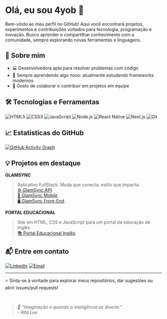 # Olá, eu sou 4yob 👋

Bem-vindo ao meu perfil no GitHub! Aqui você encontrará projetos, experimentos e contribuições voltados para tecnologia, programação e inovação. Busco aprender e compartilhar conhecimento com a comunidade, sempre explorando novas ferramentas e linguagens.

## 🚀 Sobre mim

- 💻 Desenvolvedora apta para resolver problemas com código
- 🌱 Sempre aprendendo algo novo: atualmente estudando frameworks modernos
- 🤝 Gosto de colaborar e contribuir em projetos em equipe

## 🛠️ Tecnologias e Ferramentas

![HTML5](https://img.shields.io/badge/HTML5-E34F26?style=flat&logo=html5&logoColor=white)
![CSS3](https://img.shields.io/badge/CSS3-1572B6?style=flat&logo=css3&logoColor=white)
![JavaScript](https://img.shields.io/badge/JavaScript-F7DF1E?style=flat&logo=javascript&logoColor=black)
![Node.js](https://img.shields.io/badge/Node.js-339933?style=flat&logo=node.js&logoColor=white)
![React Native](https://img.shields.io/badge/React%20Native-61DAFB?style=flat&logo=react&logoColor=white)
![Next.js](https://img.shields.io/badge/Next.js-000000?style=flat&logo=nextdotjs&logoColor=white)
![Git](https://img.shields.io/badge/Git-F05032?style=flat&logo=git&logoColor=white)

## 📈 Estatísticas do GitHub

[![GitHub Activity Graph](https://github-readme-activity-graph.vercel.app/graph?username=4yob&theme=minimal)](https://github.com/Ashutosh00710/github-readme-activity-graph)

## 💡 Projetos em destaque

**GLAMSYNC**  
> Aplicativo FullStack: Moda que conecta, estilo que impacta. <br>
> [⚙ GlamSync API](https://github.com/4yob/projetos-app-api.git). <br>
> [📱 GlamSync Mobile](https://github.com/brunasavelli/GlamSync-Mobile.git). <br>
> [🖥 GlamSync Front-End](https://github.com/souzabweatriz/GlamSync-FrontEnd.git).

**PORTAL EDUCACIONAL**
> Site em HTML, CSS e JavaScript para um portal de educação de Inglês. <br>
> [📚 Portal Educacional Inglês](https://github.com/juguarnieri/site-ingles.git).

## 📬 Entre em contato

[![LinkedIn](https://img.shields.io/badge/LinkedIn-0077B5?style=for-the-badge&logo=linkedin&logoColor=white)](https://www.linkedin.com/in/barrosalejandra/)
[![Email](https://img.shields.io/badge/Email-D14836?style=for-the-badge&logo=gmail&logoColor=white)](mailto:alejandra.barros@aluno.senai.br)

---

⭐️ Sinta-se à vontade para explorar meus repositórios, dar sugestões ou abrir issues/pull requests!

<br>

<blockquote>
  <i>🎸 “Imaginação é quando a inteligência se diverte.” <br>
  - Rita Lee</i>
</blockquote>






